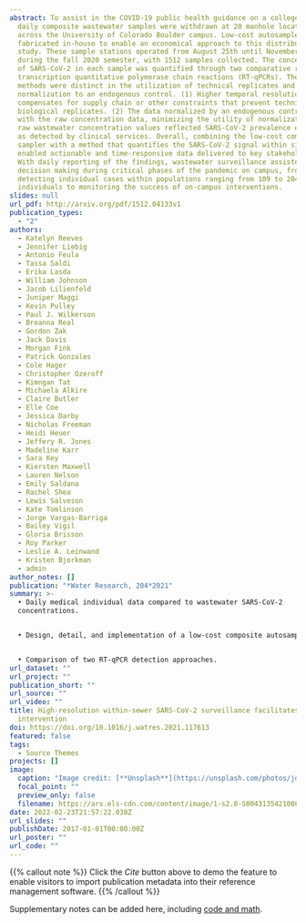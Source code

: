 ```yaml
---
abstract: To assist in the COVID-19 public health guidance on a college campus,
  daily composite wastewater samples were withdrawn at 20 manhole locations
  across the University of Colorado Boulder campus. Low-cost autosamplers were
  fabricated in-house to enable an economical approach to this distributed
  study. These sample stations operated from August 25th until November 23rd
  during the fall 2020 semester, with 1512 samples collected. The concentration
  of SARS-CoV-2 in each sample was quantified through two comparative reverse
  transcription quantitative polymerase chain reactions (RT-qPCRs). These
  methods were distinct in the utilization of technical replicates and
  normalization to an endogenous control. (1) Higher temporal resolution
  compensates for supply chain or other constraints that prevent technical or
  biological replicates. (2) The data normalized by an endogenous control agreed
  with the raw concentration data, minimizing the utility of normalization. The
  raw wastewater concentration values reflected SARS-CoV-2 prevalence on campus
  as detected by clinical services. Overall, combining the low-cost composite
  sampler with a method that quantifies the SARS-CoV-2 signal within six hours
  enabled actionable and time-responsive data delivered to key stakeholders.
  With daily reporting of the findings, wastewater surveillance assisted in
  decision making during critical phases of the pandemic on campus, from
  detecting individual cases within populations ranging from 109 to 2048
  individuals to monitoring the success of on-campus interventions.
slides: null
url_pdf: http://arxiv.org/pdf/1512.04133v1
publication_types:
  - "2"
authors:
  - Katelyn Reeves
  - Jennifer Liebig
  - Antonio Feula
  - Tassa Saldi
  - Erika Lasda
  - William Johnson
  - Jacob Lilienfeld
  - Juniper Maggi
  - Kevin Pulley
  - Paul J. Wilkerson
  - Breanna Real
  - Gordon Zak
  - Jack Davis
  - Morgan Fink
  - Patrick Gonzales
  - Cole Hager
  - Christopher Ozeroff
  - Kimngan Tat
  - Michaela Alkire
  - Claire Butler
  - Elle Coe
  - Jessica Darby
  - Nicholas Freeman
  - Heidi Heuer
  - Jeffery R. Jones
  - Madeline Karr
  - Sara Key
  - Kiersten Maxwell
  - Lauren Nelson
  - Emily Saldana
  - Rachel Shea
  - Lewis Salveson
  - Kate Tomlinson
  - Jorge Vargas-Barriga
  - Bailey Vigil
  - Gloria Brisson
  - Roy Parker
  - Leslie A. Leinwand
  - Kristen Bjorkman
  - admin
author_notes: []
publication: "*Water Research, 204*2021"
summary: >-
  • Daily medical individual data compared to wastewater SARS-CoV-2
  concentrations.


  • Design, detail, and implementation of a low-cost composite autosampler.


  • Comparison of two RT-qPCR detection approaches.
url_dataset: ""
url_project: ""
publication_short: ""
url_source: ""
url_video: ""
title: High-resolution within-sewer SARS-CoV-2 surveillance facilitates informed
  intervention
doi: https://doi.org/10.1016/j.watres.2021.117613
featured: false
tags:
  - Source Themes
projects: []
image:
  caption: "Image credit: [**Unsplash**](https://unsplash.com/photos/jdD8gXaTZsc)"
  focal_point: ""
  preview_only: false
  filename: https://ars.els-cdn.com/content/image/1-s2.0-S0043135421008083-ga1.jpg
date: 2022-02-23T21:57:22.038Z
url_slides: ""
publishDate: 2017-01-01T00:00:00Z
url_poster: ""
url_code: ""
---
```


{{% callout note %}}
Click the *Cite* button above to demo the feature to enable visitors to import publication metadata into their reference management software.
{{% /callout %}}

Supplementary notes can be added here, including [code and math](https://sourcethemes.com/academic/docs/writing-markdown-latex/).
